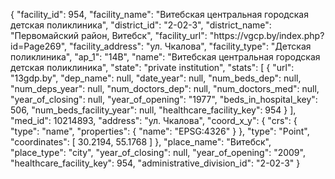 {
    "facility_id": 954,
    "facility_name": "Витебская центральная городская детская поликлиника",
    "district_id": "2-02-3",
    "district_name": "Первомайский район, Витебск",
    "facility_url": "https:\/\/vgcp.by\/index.php?id=Page269",
    "facility_address": "ул. Чкалова",
    "facility_type": "Детская поликлиника",
    "ap_1": "14В",
    "name": "Витебская центральная городская детская поликлиника",
    "state": "private institution",
    "stats": [
        {
            "url": "13gdp.by",
            "dep_name": null,
            "date_year": null,
            "num_beds_dep": null,
            "num_deps_year": null,
            "num_doctors_dep": null,
            "num_doctors_med": null,
            "year_of_closing": null,
            "year_of_opening": "1977",
            "beds_in_hospital_key": 506,
            "num_beds_facility_year": null,
            "healthcare_facility_key": 954
        }
    ],
    "med_id": 10214893,
    "address": "ул. Чкалова",
    "coord_x_y": {
        "crs": {
            "type": "name",
            "properties": {
                "name": "EPSG:4326"
            }
        },
        "type": "Point",
        "coordinates": [
            30.2194,
            55.1768
        ]
    },
    "place_name": "Витебск",
    "place_type": "city",
    "year_of_closing": null,
    "year_of_opening": "2009",
    "healthcare_facility_key": 954,
    "administrative_division_id": "2-02-3"
}